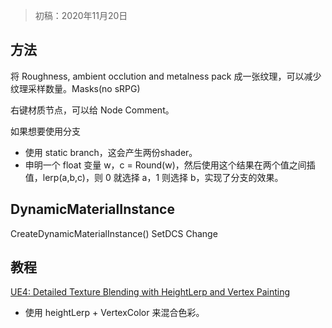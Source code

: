 > 初稿：2020年11月20日

## 方法

将 Roughness, ambient occlution and metalness pack 成一张纹理，可以减少纹理采样数量。Masks(no sRPG)

右键材质节点，可以给 Node Comment。

如果想要使用分支
- 使用 static branch，这会产生两份shader。
- 申明一个 float 变量 w，c = Round(w)，然后使用这个结果在两个值之间插值，lerp(a,b,c)，则 0 就选择 a，1 则选择 b，实现了分支的效果。

## DynamicMaterialInstance
CreateDynamicMaterialInstance()
SetDCS
Change

## 教程

[UE4: Detailed Texture Blending with HeightLerp and Vertex Painting](https://www.youtube.com/watch?v=dghCetkArJI)
- 使用 heightLerp + VertexColor 来混合色彩。

